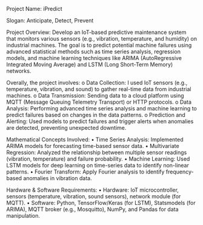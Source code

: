 Project Name: iPredict

Slogan: Anticipate, Detect, Prevent

Project Overview: Develop an IoT-based predictive maintenance system that monitors various sensors (e.g., vibration, temperature, and humidity) on industrial machines. The goal is to predict potential machine failures using advanced statistical methods such as time series analysis, regression models, and machine learning techniques like ARIMA (AutoRegressive Integrated Moving Average) and LSTM (Long Short-Term Memory) networks.

Overally, the project involves:
	o	Data Collection: I used IoT sensors (e.g., temperature, vibration, and sound) to gather real-time data from industrial machines.
	o	Data Transmission: Sending data to a cloud platform using MQTT (Message Queuing Telemetry Transport) or HTTP protocols.
	o	Data Analysis: Performing advanced time series analysis and machine learning to predict failures based on changes in the data patterns.
	o	Prediction and Alerting: Used models to predict failures and trigger alerts when anomalies are detected, preventing unexpected downtime.

Mathematical Concepts Involved:
	•	Time Series Analysis: Implemented ARIMA models for forecasting time-based sensor data.
	•	Multivariate Regression: Analyzed the relationship between multiple sensor readings (vibration, temperature) and failure probability.
	•	Machine Learning: Used LSTM models for deep learning on time-series data to identify non-linear patterns.
	•	Fourier Transform: Apply Fourier analysis to identify frequency-based anomalies in vibration data.

Hardware & Software Requirements:
	•	Hardware: IoT microcontroller, sensors (temperature, vibration, sound sensors), network module (for MQTT).
	•	Software: Python, TensorFlow/Keras (for LSTM), Statsmodels (for ARIMA), MQTT broker (e.g., Mosquitto), NumPy, and Pandas for data manipulation.

